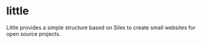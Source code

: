 # little
Little provides a simple structure based on Silex to create small websites for open source projects.
